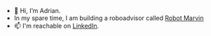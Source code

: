 - 👋 Hi, I’m Adrian.
- In my spare time, I am building a roboadvisor called [Robot Marvin](https://robotmarvin.me/)
- 📫 I'm reachable on [LinkedIn](https://linkedin.com/in/adrianstipanov).

<!---
adrianstipanov/adrianstipanov is a ✨ special ✨ repository because its `README.md` (this file) appears on your GitHub profile.
You can click the Preview link to take a look at your changes.
--->
